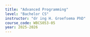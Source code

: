 ```yaml
---
title: "Advanced Programming"
level: "Bachelor CS"
instructor: "dr ing H. Groefsema PhD"
course_code: WBCS053-05
year: 2025-2026
---
```

